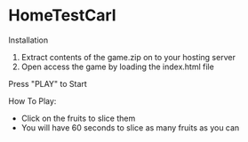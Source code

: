 # HomeTestCarl
Installation
1) Extract contents of the game.zip on to your hosting server
2) Open access the game by loading the index.html file

Press "PLAY" to Start

How To Play:
- Click on the fruits to slice them
- You will have 60 seconds to slice as many fruits as you can